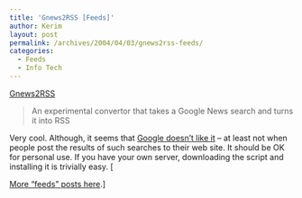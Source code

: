 ```yaml
---
title: 'Gnews2RSS [Feeds]'
author: Kerim
layout: post
permalink: /archives/2004/04/03/gnews2rss-feeds/
categories:
  - Feeds
  - Info Tech
---
```

<a href="http://www.voidstar.com/gnews2rss.php" onclick="_gaq.push(['_trackEvent', 'outbound-article', 'http://www.voidstar.com/gnews2rss.php', 'Gnews2RSS']);" >Gnews2RSS</a>

> An experimental convertor that takes a Google News search and turns it into RSS

Very cool. Although, it seems that <a href="http://www.boingboing.net/2004/04/02/google_news_which_sc.html" onclick="_gaq.push(['_trackEvent', 'outbound-article', 'http://www.boingboing.net/2004/04/02/google_news_which_sc.html', 'Google doesn&#8217;t like it']);" >Google doesn&#8217;t like it</a> &#8211; at least not when people post the results of such searches to their web site. It should be OK for personal use. If you have your own server, downloading the script and installing it is trivially easy. [

<a href="http://test.oxus.net/archives/cat_feeds.html" onclick="_gaq.push(['_trackEvent', 'outbound-article', 'http://test.oxus.net/archives/cat_feeds.html', 'More &#8220;feeds&#8221; posts here']);" >More &#8220;feeds&#8221; posts here</a>.] 

